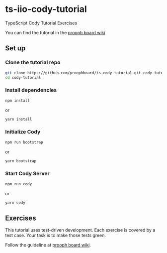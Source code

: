 # ts-iio-cody-tutorial
TypeScript Cody Tutorial Exercises

You can find the tutorial in the [prooph board wiki](https://wiki.prooph-board.com/cody/nodejs-cody-tutorial.html)

## Set up

### Clone the tutorial repo

```bash
git clone https://github.com/proophboard/ts-cody-tutorial.git cody-tutorial
cd cody-tutorial
```

### Install dependencies

```bash
npm install
```

or

```bash
yarn install
```

### Initialize Cody

```bash
npm run bootstrap
```

or

```bash
yarn bootstrap
```

### Start Cody Server

```bash
npm run cody
```

or

```bash
yarn cody
```

## Exercises

This tutorial uses test-driven development. Each exercise is covered by a test case. Your task is to make those tests green.

Follow the guideline at [prooph board wiki](https://wiki.prooph-board.com/cody/nodejs-cody-tutorial.html).
